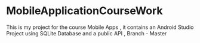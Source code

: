 # MobileApplicationCourseWork
This is my project for the course Mobile Apps , it contains an Android Studio Project using SQLite Database and a public API , Branch - Master
